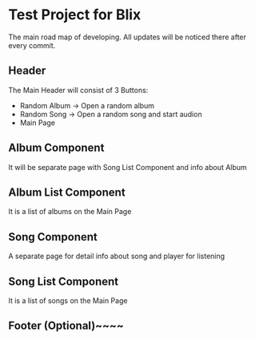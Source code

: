 # Test Project  for Blix

The main road map of developing. All updates will be noticed there after every commit.

## Header
 The Main Header will consist of 3 Buttons:
* Random Album -> Open a random album
* Random Song -> Open a random song and start audion
* Main Page
## Album Component
 It will be separate page with Song List Component and info about Album
## Album List Component
It is a list of albums on the Main Page
## Song Component 
A separate page for detail info about song and player for listening 
## Song List Component
It is a list of songs on the Main Page

## Footer (Optional)~~~~
